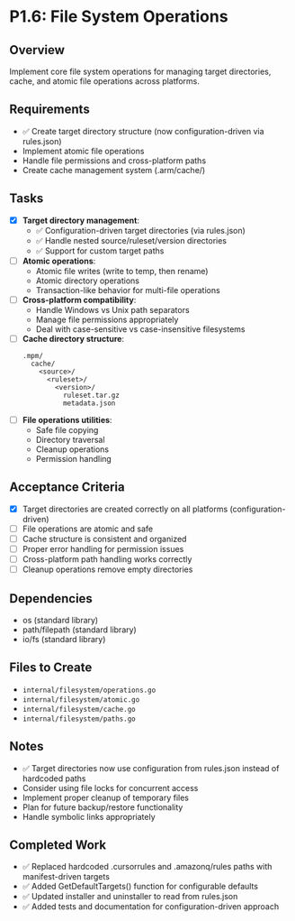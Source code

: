 # P1.6: File System Operations

## Overview
Implement core file system operations for managing target directories, cache, and atomic file operations across platforms.

## Requirements
- ✅ Create target directory structure (now configuration-driven via rules.json)
- Implement atomic file operations
- Handle file permissions and cross-platform paths
- Create cache management system (.arm/cache/)

## Tasks
- [x] **Target directory management**:
  - ✅ Configuration-driven target directories (via rules.json)
  - ✅ Handle nested source/ruleset/version directories
  - ✅ Support for custom target paths
- [ ] **Atomic operations**:
  - Atomic file writes (write to temp, then rename)
  - Atomic directory operations
  - Transaction-like behavior for multi-file operations
- [ ] **Cross-platform compatibility**:
  - Handle Windows vs Unix path separators
  - Manage file permissions appropriately
  - Deal with case-sensitive vs case-insensitive filesystems
- [ ] **Cache directory structure**:
  ```
  .mpm/
    cache/
      <source>/
        <ruleset>/
          <version>/
            ruleset.tar.gz
            metadata.json
  ```
- [ ] **File operations utilities**:
  - Safe file copying
  - Directory traversal
  - Cleanup operations
  - Permission handling

## Acceptance Criteria
- [x] Target directories are created correctly on all platforms (configuration-driven)
- [ ] File operations are atomic and safe
- [ ] Cache structure is consistent and organized
- [ ] Proper error handling for permission issues
- [ ] Cross-platform path handling works correctly
- [ ] Cleanup operations remove empty directories

## Dependencies
- os (standard library)
- path/filepath (standard library)
- io/fs (standard library)

## Files to Create
- `internal/filesystem/operations.go`
- `internal/filesystem/atomic.go`
- `internal/filesystem/cache.go`
- `internal/filesystem/paths.go`

## Notes
- ✅ Target directories now use configuration from rules.json instead of hardcoded paths
- Consider using file locks for concurrent access
- Implement proper cleanup of temporary files
- Plan for future backup/restore functionality
- Handle symbolic links appropriately

## Completed Work
- ✅ Replaced hardcoded .cursorrules and .amazonq/rules paths with manifest-driven targets
- ✅ Added GetDefaultTargets() function for configurable defaults
- ✅ Updated installer and uninstaller to read from rules.json
- ✅ Added tests and documentation for configuration-driven approach
